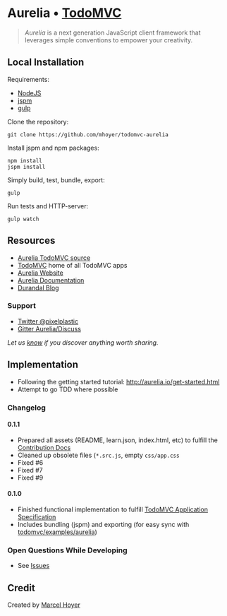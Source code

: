 # Aurelia • [TodoMVC](http://todomvc.com)

> *Aurelia* is a next generation JavaScript client framework that leverages simple conventions to empower your creativity.

## Local Installation

Requirements:

- [NodeJS](http://nodejs.org/download/)
- [jspm](http://jspm.io/)
- [gulp](http://gulpjs.com/)

Clone the repository:

    git clone https://github.com/mhoyer/todomvc-aurelia

Install jspm and npm packages:

    npm install
    jspm install

Simply build, test, bundle, export:

    gulp

Run tests and HTTP-server:

    gulp watch

## Resources

- [Aurelia TodoMVC source](https://github.com/mhoyer/todomvc-aurelia)
- [TodoMVC](https://github.com/tastejs/todomvc) home of all TodoMVC apps
- [Aurelia Website](http://aurelia.io/)
- [Aurelia Documentation](http://aurelia.io/docs.html)
- [Durandal Blog](http://blog.durandal.io/)

### Support

- [Twitter @pixelplastic](http://twitter.com/pixelplastic)
- [Gitter Aurelia/Discuss](https://gitter.im/Aurelia/Discuss)

*Let us [know](https://github.com/tastejs/todomvc/issues) if you discover anything worth sharing.*

## Implementation

- Following the getting started tutorial: http://aurelia.io/get-started.html
- Attempt to go TDD where possible

### Changelog

#### 0.1.1

- Prepared all assets (README, learn.json, index.html, etc) to fulfill the [Contribution Docs](https://github.com/tastejs/todomvc/blob/master/contributing.md)
- Cleaned up obsolete files (```*.src.js```, empty ```css/app.css```
- Fixed #6
- Fixed #7
- Fixed #9

#### 0.1.0

- Finished functional implementation to fulfill [TodoMVC Application Specification](https://github.com/tastejs/todomvc/blob/master/app-spec.md)
- Includes bundling (jspm) and exporting (for easy sync with [todomvc/examples/aurelia](https://github.com/tastejs/todomvc/tree/master/examples/aurelia))

### Open Questions While Developing

- See [Issues](https://github.com/mhoyer/todomvc-aurelia/issues/)

## Credit

Created by [Marcel Hoyer](http://marcelhoyer.de)
